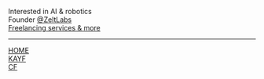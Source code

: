 Interested in AI & robotics<br/>
Founder [@ZeltLabs](https://github.com/ZeltLabs)<br/>
[Freelancing services & more](https://ahuja.app)

---

[HOME](https://ahuja.app)<br/>
[KAYF](https://kayf.app)<br/>
[CF](codeforces.com/profile/irsya)
